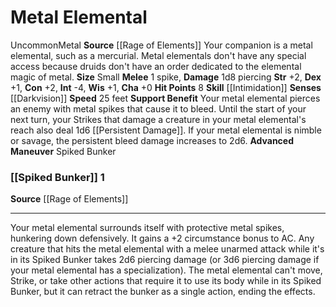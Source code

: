 ﻿---
burrow_speed: null
charisma: '+0'
climb_speed: null
constitution: '+2'
dexterity: '+1'
element: Metal
fly_speed: null
hp: '8'
id: '63'
intelligence: '-4'
land_speed: '25'
max_speed: '25'
name: Metal Elemental
rarity: Uncommon
sense:
- '[[DATABASE/monsterability/Darkvision|darkvision]]'
size: Small
skill:
- '[[DATABASE/skill/Intimidation|Intimidation]]'
source: '[[DATABASE/source/Rage of Elements|Rage of Elements]]'
speed:
- 25 feet
strength: '+2'
strength_req: '2'
swim_speed: null
trait:
- '[[DATABASE/trait/Metal|Metal]]'
- '[[DATABASE/trait/Uncommon|Uncommon]]'
type: Animal Companion
wisdom: '+1'

---
# Metal Elemental

<span class="trait-uncommon item-trait">Uncommon</span><span class="item-trait">Metal</span>
**Source** [[Rage of Elements]]
Your companion is a metal elemental, such as a mercurial. Metal elementals don't have any special access because druids don't have an order dedicated to the elemental magic of metal.
**Size** Small
**Melee** <span class="action-icon">1</span> spike, **Damage** 1d8 piercing
**Str** +2, **Dex** +1, **Con** +2, **Int** -4, **Wis** +1, **Cha** +0
**Hit Points** 8
**Skill** [[Intimidation]] 
**Senses** [[Darkvision]]
**Speed** 25 feet
**Support Benefit** Your metal elemental pierces an enemy with metal spikes that cause it to bleed. Until the start of your next turn, your Strikes that damage a creature in your metal elemental's reach also deal 1d6 [[Persistent Damage]]. If your metal elemental is nimble or savage, the persistent bleed damage increases to 2d6.
**Advanced Maneuver** Spiked Bunker

### [[Spiked Bunker]] <span class="action-icon">1</span>

**Source** [[Rage of Elements]]

---
Your metal elemental surrounds itself with protective metal spikes, hunkering down defensively. It gains a +2 circumstance bonus to AC. Any creature that hits the metal elemental with a melee unarmed attack while it's in its Spiked Bunker takes 2d6 piercing damage (or 3d6 piercing damage if your metal elemental has a specialization). The metal elemental can't move, Strike, or take other actions that require it to use its body while in its Spiked Bunker, but it can retract the bunker as a single action, ending the effects.
